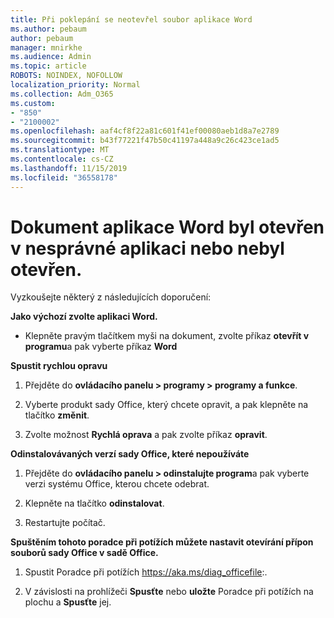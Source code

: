 ```yaml
---
title: Při poklepání se neotevřel soubor aplikace Word
ms.author: pebaum
author: pebaum
manager: mnirkhe
ms.audience: Admin
ms.topic: article
ROBOTS: NOINDEX, NOFOLLOW
localization_priority: Normal
ms.collection: Adm_O365
ms.custom:
- "850"
- "2100002"
ms.openlocfilehash: aaf4cf8f22a81c601f41ef00080aeb1d8a7e2789
ms.sourcegitcommit: b43f77221f47b50c41197a448a9c26c423ce1ad5
ms.translationtype: MT
ms.contentlocale: cs-CZ
ms.lasthandoff: 11/15/2019
ms.locfileid: "36558178"
---
```

# <a name="word-document-opened-in-the-wrong-app-or-didnt-open"></a>Dokument aplikace Word byl otevřen v nesprávné aplikaci nebo nebyl otevřen.

Vyzkoušejte některý z následujících doporučení:

**Jako výchozí zvolte aplikaci Word.**

- Klepněte pravým tlačítkem myši na dokument, zvolte příkaz **otevřít v programu**a pak vyberte příkaz **Word**

**Spustit rychlou opravu**

1. Přejděte do **ovládacího panelu > programy > programy a funkce**.

2. Vyberte produkt sady Office, který chcete opravit, a pak klepněte na tlačítko **změnit**.

3. Zvolte možnost **Rychlá oprava** a pak zvolte příkaz **opravit**.

**Odinstalovávaných verzí sady Office, které nepoužíváte**

1. Přejděte do **ovládacího panelu > odinstalujte program**a pak vyberte verzi systému Office, kterou chcete odebrat.

2. Klepněte na tlačítko **odinstalovat**.

3. Restartujte počítač.

**Spuštěním tohoto poradce při potížích můžete nastavit otevírání přípon souborů sady Office v sadě Office.**

1. Spustit Poradce při potížích https://aka.ms/diag_officefile:.

2. V závislosti na prohlížeči **Spusťte** nebo **uložte** Poradce při potížích na plochu a **Spusťte** jej.
